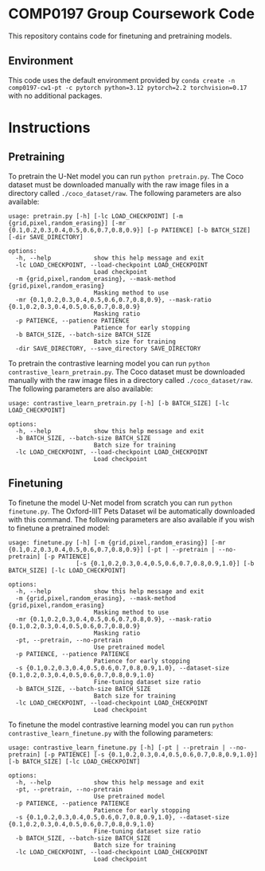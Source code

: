 # COMP0197 Group Coursework Code

This repository contains code for finetuning and pretraining models.

## Environment

This code uses the default environment provided by `conda create -n comp0197-cw1-pt -c pytorch python=3.12 pytorch=2.2 torchvision=0.17` with no additional packages.

<!-- ## Prerequisites

- Python 3.x
- [PyTorch](https://pytorch.org/) (version X.X.X)
- [Transformers](https://huggingface.co/transformers/) (version X.X.X) -->

<!-- ## Installation

1. Clone the repository:

    ```shell
    git clone https://github.com/your-username/your-repo.git
    ```

2. Install the required dependencies:

    ```shell
    pip install -r requirements.txt
    ``` -->
# Instructions
## Pretraining

To pretrain the U-Net model you can run `python pretrain.py`. The Coco dataset must be downloaded manually with the raw image files in a directory called `./coco_dataset/raw`. The following parameters are also available:

```shell
usage: pretrain.py [-h] [-lc LOAD_CHECKPOINT] [-m {grid,pixel,random_erasing}] [-mr {0.1,0.2,0.3,0.4,0.5,0.6,0.7,0.8,0.9}] [-p PATIENCE] [-b BATCH_SIZE] [-dir SAVE_DIRECTORY]

options:
  -h, --help            show this help message and exit
  -lc LOAD_CHECKPOINT, --load-checkpoint LOAD_CHECKPOINT
                        Load checkpoint
  -m {grid,pixel,random_erasing}, --mask-method {grid,pixel,random_erasing}
                        Masking method to use
  -mr {0.1,0.2,0.3,0.4,0.5,0.6,0.7,0.8,0.9}, --mask-ratio {0.1,0.2,0.3,0.4,0.5,0.6,0.7,0.8,0.9}
                        Masking ratio
  -p PATIENCE, --patience PATIENCE
                        Patience for early stopping
  -b BATCH_SIZE, --batch-size BATCH_SIZE
                        Batch size for training
  -dir SAVE_DIRECTORY, --save_directory SAVE_DIRECTORY
```

To pretrain the contrastive learning model you can run `python contrastive_learn_pretrain.py`. The Coco dataset must be downloaded manually with the raw image files in a directory called `./coco_dataset/raw`. The following parameters are also available:
```shell
usage: contrastive_learn_pretrain.py [-h] [-b BATCH_SIZE] [-lc LOAD_CHECKPOINT]

options:
  -h, --help            show this help message and exit
  -b BATCH_SIZE, --batch-size BATCH_SIZE
                        Batch size for training
  -lc LOAD_CHECKPOINT, --load-checkpoint LOAD_CHECKPOINT
                        Load checkpoint
```
## Finetuning

To finetune the model U-Net model from scratch you can run `python finetune.py`. The Oxford-IIIT Pets Dataset wil be automatically downloaded with this command. The following parameters are also available if you wish to finetune a pretrained model:

```shell
usage: finetune.py [-h] [-m {grid,pixel,random_erasing}] [-mr {0.1,0.2,0.3,0.4,0.5,0.6,0.7,0.8,0.9}] [-pt | --pretrain | --no-pretrain] [-p PATIENCE]
                   [-s {0.1,0.2,0.3,0.4,0.5,0.6,0.7,0.8,0.9,1.0}] [-b BATCH_SIZE] [-lc LOAD_CHECKPOINT]

options:
  -h, --help            show this help message and exit
  -m {grid,pixel,random_erasing}, --mask-method {grid,pixel,random_erasing}
                        Masking method to use
  -mr {0.1,0.2,0.3,0.4,0.5,0.6,0.7,0.8,0.9}, --mask-ratio {0.1,0.2,0.3,0.4,0.5,0.6,0.7,0.8,0.9}
                        Masking ratio
  -pt, --pretrain, --no-pretrain
                        Use pretrained model
  -p PATIENCE, --patience PATIENCE
                        Patience for early stopping
  -s {0.1,0.2,0.3,0.4,0.5,0.6,0.7,0.8,0.9,1.0}, --dataset-size {0.1,0.2,0.3,0.4,0.5,0.6,0.7,0.8,0.9,1.0}
                        Fine-tuning dataset size ratio
  -b BATCH_SIZE, --batch-size BATCH_SIZE
                        Batch size for training
  -lc LOAD_CHECKPOINT, --load-checkpoint LOAD_CHECKPOINT
                        Load checkpoint
```

To finetune the model contrastive learning model you can run `python contrastive_learn_finetune.py` with the following parameters:
```shell
usage: contrastive_learn_finetune.py [-h] [-pt | --pretrain | --no-pretrain] [-p PATIENCE] [-s {0.1,0.2,0.3,0.4,0.5,0.6,0.7,0.8,0.9,1.0}] [-b BATCH_SIZE] [-lc LOAD_CHECKPOINT]

options:
  -h, --help            show this help message and exit
  -pt, --pretrain, --no-pretrain
                        Use pretrained model
  -p PATIENCE, --patience PATIENCE
                        Patience for early stopping
  -s {0.1,0.2,0.3,0.4,0.5,0.6,0.7,0.8,0.9,1.0}, --dataset-size {0.1,0.2,0.3,0.4,0.5,0.6,0.7,0.8,0.9,1.0}
                        Fine-tuning dataset size ratio
  -b BATCH_SIZE, --batch-size BATCH_SIZE
                        Batch size for training
  -lc LOAD_CHECKPOINT, --load-checkpoint LOAD_CHECKPOINT
                        Load checkpoint
```



<!-- ## Contributing

Contributions are welcome! Please follow the guidelines in [CONTRIBUTING.md](CONTRIBUTING.md). -->
<!-- 
## License

This project is licensed under the [MIT License](LICENSE). -->